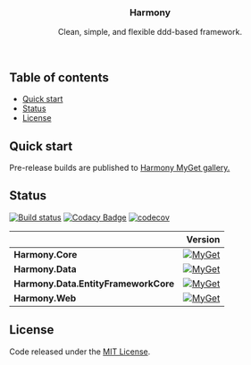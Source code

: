<p align="center">

  <h3 align="center">Harmony</h3>

  <p align="center">
    Clean, simple, and flexible ddd-based framework.
  </p>
</p>

<br>

## Table of contents

- [Quick start](#quick-start)
- [Status](#status)
- [License](#license)

## Quick start

Pre-release builds are published to [Harmony MyGet gallery.](https://www.myget.org/packages/harmony-ci/absoluteLatest)

## Status

[![Build status](https://ci.appveyor.com/api/projects/status/github/MagicTrevor/Harmony?svg=true)](https://ci.appveyor.com/project/MagicTrevor/harmony)
[![Codacy Badge](https://api.codacy.com/project/badge/Grade/29eb7baae4cc44d6a6baa81e4935174a)](https://www.codacy.com/app/MagicTrevor/Harmony?utm_source=github.com&amp;utm_medium=referral&amp;utm_content=MagicTrevor/Harmony&amp;utm_campaign=Badge_Grade)
[![codecov](https://codecov.io/gh/MagicTrevor/Harmony/branch/master/graph/badge.svg)](https://codecov.io/gh/MagicTrevor/Harmony)

|    | Version |
|:---|--------:|
|**Harmony.Core**|[![MyGet](https://img.shields.io/myget/harmony-ci/v/Harmony.Core.svg)](https://www.myget.org/F/harmony-ci/api/v2/package/Harmony.Core/)|
|**Harmony.Data**|[![MyGet](https://img.shields.io/myget/harmony-ci/v/Harmony.Data.svg)](https://www.myget.org/F/harmony-ci/api/v2/package/Harmony.Data/)|
|**Harmony.Data.EntityFrameworkCore**|[![MyGet](https://img.shields.io/myget/harmony-ci/v/Harmony.Data.EntityFrameworkCore.svg)](https://www.myget.org/F/harmony-ci/api/v2/package/Harmony.Data.EntityFrameworkCore/)|
|**Harmony.Web**|[![MyGet](https://img.shields.io/myget/harmony-ci/v/Harmony.Web.svg)](https://www.myget.org/F/harmony-ci/api/v2/package/Harmony.Web/)||

## License

Code released under the [MIT License](https://github.com/MagicTrevor/Harmony/blob/master/LICENSE).
